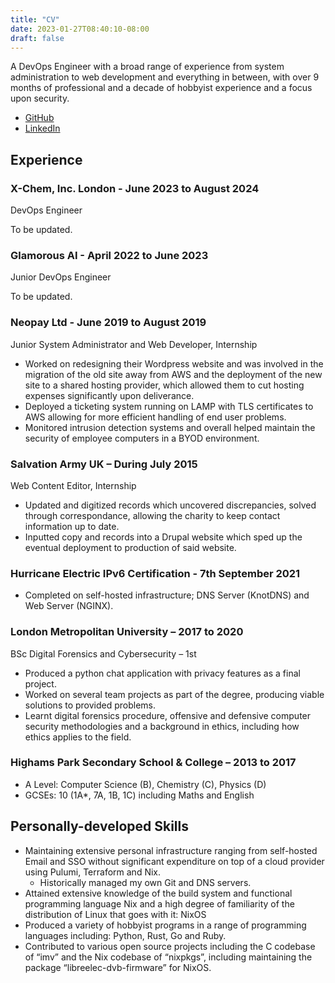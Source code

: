 ```yaml
---
title: "CV"
date: 2023-01-27T08:40:10-08:00
draft: false
---
```


A DevOps Engineer with a broad range of experience from system administration to web development and everything in between, with over 9 months of professional and a decade of hobbyist experience and a focus upon security.

* [GitHub](https://github.com/kittywitch)
* [LinkedIn](https://www.linkedin.com/in/kat-inskip-7b6bbb19b/)

## Experience

### X-Chem, Inc. London - June 2023 to August 2024

DevOps Engineer

To be updated.

### Glamorous AI - April 2022 to June 2023

Junior DevOps Engineer

To be updated.

### Neopay Ltd - June 2019 to August 2019

Junior System Administrator and Web Developer, Internship

* Worked on redesigning their Wordpress website and was involved in the migration of the old site away from AWS and the deployment of the new site to a shared hosting provider, which allowed them to cut hosting expenses significantly upon deliverance.
* Deployed a ticketing system running on LAMP with TLS certificates to AWS allowing for more efficient handling of end user problems.
* Monitored intrusion detection systems and overall helped maintain the security of employee computers in a BYOD environment.

### Salvation Army UK – During July 2015

Web Content Editor, Internship

* Updated and digitized records which uncovered discrepancies, solved through correspondance, allowing the charity to keep contact information up to date.
* Inputted copy and records into a Drupal website which sped up the eventual deployment to production of said website.

### Hurricane Electric IPv6 Certification - 7th September 2021

* Completed on self-hosted infrastructure; DNS Server (KnotDNS) and Web Server (NGINX).

### London Metropolitan University – 2017 to 2020

BSc Digital Forensics and Cybersecurity – 1st

* Produced a python chat application with privacy features as a final project.
* Worked on several team projects as part of the degree, producing viable solutions to provided problems.
* Learnt digital forensics procedure, offensive and defensive computer security methodologies and a background in ethics, including how ethics applies to the field.

### Highams Park Secondary School & College – 2013 to 2017

* A Level: Computer Science (B), Chemistry (C), Physics (D)
* GCSEs: 10 (1A*, 7A, 1B, 1C) including Maths and English

## Personally-developed Skills

* Maintaining extensive personal infrastructure ranging from self-hosted Email and SSO without significant expenditure on top of a cloud provider using Pulumi, Terraform and Nix.
  * Historically managed my own Git and DNS servers.
* Attained extensive knowledge of the build system and functional programming language Nix and a high degree of familiarity of the distribution of Linux that goes with it: NixOS
* Produced a variety of hobbyist programs in a range of programming languages including: Python, Rust, Go and Ruby.
* Contributed to various open source projects including the C codebase of “imv” and the Nix codebase of “nixpkgs”, including maintaining the package “libreelec-dvb-firmware” for NixOS.
